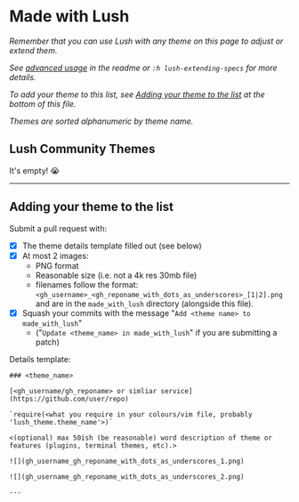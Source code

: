 Made with Lush
==============

*Remember that you can use Lush with any theme on this page to adjust or extend them.*

*See [advanced usage](https://github.com/rktjmp/lush.nvim#spec-extension-and-merging) in the readme or `:h lush-extending-specs` for more details.*

*To add your theme to this list, see [Adding your theme to the list](#adding-your-theme-to-the-list) at the bottom of this file.*

*Themes are sorted alphanumeric by theme name.*

Lush Community Themes
---------------------

It's empty! :sob:

---

Adding your theme to the list
-----------------------------

Submit a pull request with:

- [x] The theme details template filled out (see below)
- [x] At most 2 images:
  - PNG format
  - Reasonable size (i.e. not a 4k res 30mb file)
  - filenames follow the format: `<gh_username>_<gh_reponame_with_dots_as_underscores>_[1|2].png` and are in the `made_with_lush` directory (alongside this file).
- [x] Squash your commits with the message "`Add <theme name> to made_with_lush`"
  - ("`Update <theme_name> in made_with_lush`" if you are submitting a patch)

Details template:

```
### <theme_name>

[<gh_username/gh_reponame> or simliar service](https://github.com/user/repo)

`require(<what you require in your colours/vim file, probably 'lush_theme.theme_name'>)`

<(optional) max 50ish (be reasonable) word description of theme or features (plugins, terminal themes, etc).>

![](gh_username_gh_reponame_with_dots_as_underscores_1.png)

![](gh_username_gh_reponame_with_dots_as_underscores_2.png)

---
```
